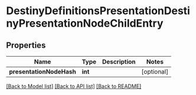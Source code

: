 # DestinyDefinitionsPresentationDestinyPresentationNodeChildEntry

## Properties
Name | Type | Description | Notes
------------ | ------------- | ------------- | -------------
**presentationNodeHash** | **int** |  | [optional] 

[[Back to Model list]](../README.md#documentation-for-models) [[Back to API list]](../README.md#documentation-for-api-endpoints) [[Back to README]](../README.md)


